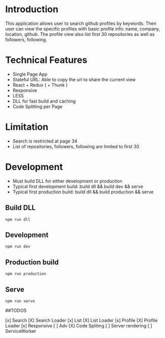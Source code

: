 # Introduction

This application allows user to search github profiles by keywords. Then user can view the specific profiles with basic profile info: name, company, location, github. The profile view also list first 30 repositories as well as followers, following.

# Technical Features
- Single Page App
- Stateful URL: Able to copy the url to share the current view
- React + Redux ( + Thunk )
- Responsive
- LESS
- DLL for fast build and caching
- Code Splitting per Page

# Limitation

- Search is restricted at page 34
- List of repositories, followers, following are limited to first 30

# Development

- Must build DLL for either development or production
- Typical first development build: build dll && build dev && serve
- Typical first production build: build dll && build production && serve

## Build DLL
`npm run dll`
## Development
`npm run dev`
## Production build
`npm run production`
## Serve
`npm run serve`

##TODOS

[x] Search
[X] Search Loader
[x] List
[X] List Loader
[x] Profile
[X] Profile Loader
[x] Responsive
[ ] Adv
[X] Code Spliting
[ ] Server rendering
[ ] ServiceWorker

